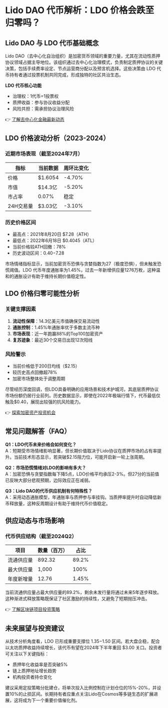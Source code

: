# Lido DAO 代币解析：LDO 价格会跌至归零吗？

## Lido DAO 与 LDO 代币基础概念

Lido DAO（去中心化自治组织）是加密货币领域的重要力量，尤其在流动性质押协议领域占据主导地位。该组织通过去中心化治理模式，负责制定质押协议的关键决策，包括手续费率设定、节点运营商分配以及预言机选择。这些决策由 LDO 代币持有者通过投票机制共同完成，形成独特的社区共治生态。

**LDO 代币核心功能**  
- 治理权：1代币=1投票权  
- 质押收益：参与协议收益分配  
- 风险共担：需承担协议治理风险  

👉 [了解去中心化金融最新动态](https://bit.ly/okx_welcome)

## LDO 价格波动分析（2023-2024）

### 近期市场表现（截至2024年7月）
| 指标          | 当前数据       | 周环比变化 |
|---------------|----------------|------------|
| 价格          | $1.6054        | -4.70%     |
| 市值          | $14.3亿        | -5.20%     |
| 市占率        | 0.07%          | 稳定       |
| 24H交易量     | $3.03亿        | -3.10%     |

### 历史价格区间
- 最高点：2021年8月20日 $7.28（ATH）  
- 最低点：2022年6月18日 $0.4045（ATL）  
- 当前价格较ATH回撤：78%  
- 历史波动区间：$0.40-$7.28

市场情绪指标显示，当前加密货币恐惧与贪婪指数为27（极度恐惧），但未触发恐慌阈值。LDO 代币年度通胀率为1.45%，过去一年新增供应量1276万枚，这种温和的通胀设计有助于维持长期价值稳定性。

## LDO 价格归零可能性分析

### 关键支撑因素
1. **流动性保障**：14.3亿美元市值确保交易流动性  
2. **通胀控制**：1.45%年通胀率优于多数主流币种  
3. **市场表现**：近一年跑赢88%的Top100加密资产  
4. **复苏迹象**：最近30个交易日出现12次阳线

### 风险警示
- 当前价格低于200日均线（$2.15）  
- 较历史高点回撤超78%  
- 加密市场整体处于调整周期  

尽管经历深度回调，但LDO具备明确的应用场景和技术护城河，其底层质押协议市场份额仍居行业前列。历史数据显示，即使在2022年极端行情下，代币最低仅触及$0.40，展现出较强的抗风险能力。

👉 [探索加密资产投资机会](https://bit.ly/okx_welcome)

## 常见问题解答（FAQ）

**Q1：LDO代币未来价格会如何变化？**  
A：短期受市场情绪影响显著，但长期价值取决于Lido协议在质押市场的占有率提升。当前技术形态显示，若突破$2.15阻力位，可能开启新一轮上涨周期。

**Q2：市场恐慌情绪对LDO的影响有多大？**  
A：加密恐惧与贪婪指数每下降5点，LDO价格平均承压2-3%。但27分的当前值已反映大部分悲观预期，边际效应正在减弱。

**Q3：Lido DAO的代币供应机制有何特殊性？**  
A：采用动态通胀模型，年通胀率与质押参与率挂钩。当质押率提升时自动降低新币释放量，这种反周期设计有助于维持代币价值稳定。

## 供应动态与市场影响

### 代币供应结构（截至2024Q2）
| 项目          | 数量（百万） | 占比  |
|---------------|--------------|-------|
| 流通供应量    | 892.32       | 89.2% |
| 最大供应量    | 1,000        | 100%  |
| 年度新增量    | 12.76        | 1.45% |

当前流通供应量占最大供应量的89.2%，剩余未发行量将通过未来5年逐步释放。这种渐进式释放策略既保证了社区激励的持续性，又避免了短期抛压冲击。

👉 [了解区块链项目投资策略](https://bit.ly/okx_welcome)

## 未来展望与投资建议

从技术分析角度看，LDO 已形成重要支撑位 $1.35-$1.50 区间。若大盘企稳，配合以太坊质押收益持续增长，该代币有望在2024年下半年重回 $3.00 关口。投资者可关注以下关键指标：  
- 质押年化收益率是否突破5%  
- 链上质押地址增长趋势  
- 机构投资者持仓变化  

建议采用定投策略分批建仓，将单次投入比例控制在计划仓位的15%-20%，并设置10%的止损区间。长期持有者应重点关注Lido在Cosmos等多链生态的扩展进展，这将成为下一个重要价值催化剂。
